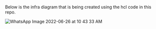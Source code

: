 Below is the infra diagram that is being created using the hcl code in this repo.


![WhatsApp Image 2022-06-26 at 10 43 33 AM](https://user-images.githubusercontent.com/38641966/175993835-a38d5d66-e888-4aa4-9a5f-32fc32fec128.jpeg)
